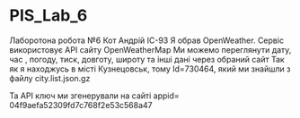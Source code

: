# PIS_Lab_6
Лаборотона робота №6 Кот Андрій ІС-93
Я обрав OpenWeather. 
Сервіс використовує API сайту OpenWeatherMap
Ми можемо переглянути дату, час , погоду, тиск, довготу, широту та інші дані через обраний сайт
Так як я находжусь в місті Кузнецовськ, тому Id=730464, який ми знайшли з файлу city.list.json.gz
 
Та API ключ ми згенерували на сайті appid= 04f9aefa52309fd7c768f2e53c568a47

